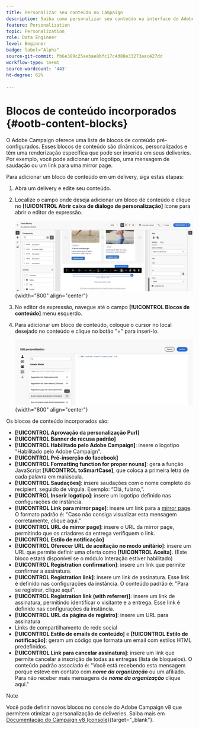```yaml
---
title: Personalizar seu conteúdo no Campaign
description: Saiba como personalizar seu conteúdo na interface do Adobe Campaign Web
feature: Personalization
topic: Personalization
role: Data Engineer
level: Beginner
badge: label="Alpha"
source-git-commit: fb6e389c25aebae8bfc17c4d88e33273aac427dd
workflow-type: tm+mt
source-wordcount: '443'
ht-degree: 62%

---
```



# Blocos de conteúdo incorporados {#ootb-content-blocks}

O Adobe Campaign oferece uma lista de blocos de conteúdo pré-configurados. Esses blocos de conteúdo são dinâmicos, personalizados e têm uma renderização específica que pode ser inserida em seus deliveries. Por exemplo, você pode adicionar um logotipo, uma mensagem de saudação ou um link para uma mirror page.

Para adicionar um bloco de conteúdo em um delivery, siga estas etapas:

1. Abra um delivery e edite seu conteúdo.

1. Localize o campo onde deseja adicionar um bloco de conteúdo e clique no **[!UICONTROL Abrir caixa de diálogo de personalização]** ícone para abrir o editor de expressão.

   ![](assets/content-block-access.png){width="800" align="center"}

1. No editor de expressão, navegue até o campo **[!UICONTROL Blocos de conteúdo]** menu esquerdo.

1. Para adicionar um bloco de conteúdo, coloque o cursor no local desejado no conteúdo e clique no botão &quot;+&quot; para inseri-lo.

   ![](assets/content-blocks.png){width="800" align="center"}

Os blocos de conteúdo incorporados são:

* **[!UICONTROL Aprovação da personalização Purl]**
* **[!UICONTROL Banner de recusa padrão]**
* **[!UICONTROL Habilitado pelo Adobe Campaign]**: insere o logotipo &quot;Habilitado pelo Adobe Campaign&quot;.
* **[!UICONTROL Pré-inserção do facebook]**
* **[!UICONTROL Formatting function for proper nouns]**: gera a função JavaScript **[!UICONTROL toSmartCase]**, que coloca a primeira letra de cada palavra em maiúscula.
* **[!UICONTROL Saudações]**: insere saudações com o nome completo do recipient, seguido de vírgula. Exemplo: “Olá, fulano,”.
* **[!UICONTROL Inserir logotipo]**: insere um logotipo definido nas configurações de instância.
* **[!UICONTROL Link para mirror page]**: insere um link para a [mirror page](../content/mirror-page.md). O formato padrão é: &quot;Caso não consiga visualizar esta mensagem corretamente, clique aqui.&quot;
* **[!UICONTROL URL de mirror page]**: insere o URL da mirror page, permitindo que os criadores da entrega verifiquem o link.
* **[!UICONTROL Estilo de notificação]**
* **[!UICONTROL Oferecer URL de aceitação no modo unitário]**: insere um URL que permite definir uma oferta como **[!UICONTROL Aceita]**. (Este bloco estará disponível se o módulo Interação estiver habilitado)
* **[!UICONTROL Registration confirmation]**: insere um link que permite confirmar a assinatura.
* **[!UICONTROL Registration link]**: insere um link de assinatura. Esse link é definido nas configurações da instância. O conteúdo padrão é: &quot;Para se registrar, clique aqui&quot;.
* **[!UICONTROL Registration link (with referrer)]**: insere um link de assinatura, permitindo identificar o visitante e a entrega. Esse link é definido nas configurações da instância.
* **[!UICONTROL URL da página de registro]**: insere um URL para assinatura
* Links de compartilhamento de rede social
* **[!UICONTROL Estilo de emails de conteúdo]** e **[!UICONTROL Estilo de notificação]**: geram um código que formata um email com estilos HTML predefinidos.
* **[!UICONTROL Link para cancelar assinatura]**: insere um link que permite cancelar a inscrição de todas as entregas (lista de bloqueios). O conteúdo padrão associado é: &quot;Você está recebendo esta mensagem porque esteve em contato com ***nome da organização*** ou um afiliado. Para não receber mais mensagens de ***nome da organização*** clique aqui.&quot;

>[!NOTE]
>
>Você pode definir novos blocos no console do Adobe Campaign v8 que permitem otimizar a personalização de deliveries. Saiba mais em [Documentação do Campaign v8 (console)](https://experienceleague.adobe.com/docs/campaign/campaign-v8/campaigns/send/personalize/personalization-blocks.html#create-custom-personalization-blocks){target="_blank"}.

